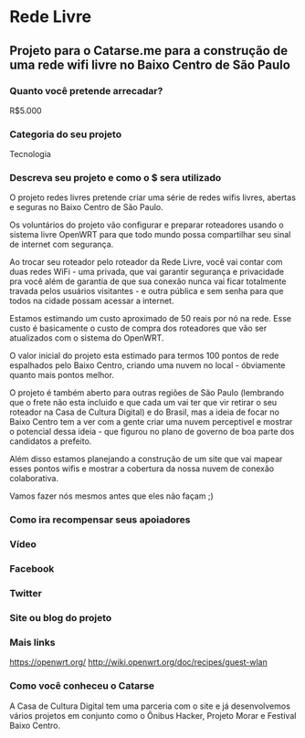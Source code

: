 # Rede Livre
## Projeto para o Catarse.me para a construção de uma rede wifi livre no Baixo Centro de São Paulo

### Quanto você pretende arrecadar?
R$5.000

### Categoria do seu projeto
Tecnologia

### Descreva seu projeto e como o $ sera utilizado
O projeto redes livres pretende criar uma série de redes wifis livres, abertas e seguras no Baixo Centro de São Paulo.

Os voluntários do projeto vão configurar e preparar roteadores usando o sistema livre OpenWRT para que todo mundo possa compartilhar seu sinal de internet com segurança.

Ao trocar seu roteador pelo roteador da Rede Livre, você vai contar com duas redes WiFi - uma privada, que vai garantir segurança e privacidade pra você além de garantia de que sua conexão nunca vai ficar totalmente travada pelos usuários visitantes - e outra pública e sem senha para que todos na cidade possam acessar a internet.

Estamos estimando um custo aproximado de 50 reais por nó na rede. Esse custo é basicamente o custo de compra dos roteadores que vão ser atualizados com o sistema do OpenWRT.

O valor inicial do projeto esta estimado para termos 100 pontos de rede espalhados pelo Baixo Centro, criando uma nuvem no local - óbviamente quanto mais pontos melhor.

O projeto é também aberto para outras regiões de São Paulo (lembrando que o frete não esta incluido e que cada um vai ter que vir retirar o seu roteador na Casa de Cultura Digital) e do Brasil, mas a ideia de focar no Baixo Centro tem a ver com a gente criar uma nuvem perceptivel e mostrar o potencial dessa ideia - que figurou no plano de governo de boa parte dos candidatos a prefeito.

Além disso estamos planejando a construção de um site que vai mapear esses pontos wifis e mostrar a cobertura da nossa nuvem de conexão colaborativa.

Vamos fazer nós mesmos antes que eles não façam ;)

### Como ira recompensar seus apoiadores

### Vídeo

### Facebook

### Twitter

### Site ou blog do projeto

### Mais links
https://openwrt.org/
http://wiki.openwrt.org/doc/recipes/guest-wlan

### Como você conheceu o Catarse

A Casa de Cultura Digital tem uma parceria com o site e já desenvolvemos vários projetos em conjunto como o Ônibus Hacker, Projeto Morar e Festival Baixo Centro.